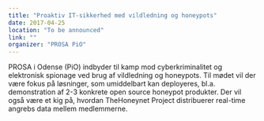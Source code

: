 ```yaml
---
title: "Proaktiv IT-sikkerhed med vildledning og honeypots"
date: 2017-04-25
location: "To be announced"
link: ""
organizer: "PROSA PiO"
---
```

PROSA i Odense (PiO) indbyder til kamp mod cyberkriminalitet og elektronisk spionage ved brug af vildledning og honeypots. Til mødet vil der være fokus på løsninger, som umiddelbart kan deployeres, bl.a. demonstration af 2-3 konkrete open source honeypot produkter. Der vil også være et kig på, hvordan TheHoneynet Project distribuerer real-time angrebs data mellem medlemmerne.